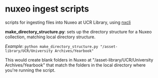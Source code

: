 # nuxeo ingest scripts

scripts for ingesting files into Nuxeo at UCR Library, using [nxcli](https://github.com/ucldc/nxcli)

__make_directory_structure.py__: sets up the directory structure for a Nuxeo collection, matching local directory structure.

_Example_:
```python make_directory_structure.py "/asset-library/UCR/University Archives/Yearbook"```

This would create blank folders in Nuxeo at "/asset-library/UCR/University Archives/Yearbook" that match the folders in the local directory where you're running the script.